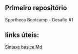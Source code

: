 ## Primeiro repositório

Sportheca Bootcamp - Desafio #1

## links úteis:
[Sintaxe básica Md](https://www.markdownguide.org/)
